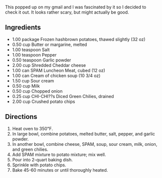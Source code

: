 <div id="wikitext">

This popped up on my gmail and I was fascinated by it so I decided to
check it out. It looks rather scary, but might actually be good.

<span id="ingredients"></span>

Ingredients
-----------

-   1.00 package Frozen hashbrown potatoes, thawed slightly (32 oz)
-   0.50 cup Butter or margarine, melted
-   1.00 teaspoon Salt
-   1.00 teaspoon Pepper
-   0.50 teaspoon Garlic powder
-   2.00 cup Shredded Cheddar cheese
-   1.00 can SPAM Luncheon Meat, cubed (12 oz)
-   1.00 can Cream of chicken soup (10 3/4 oz)
-   1.50 cup Sour cream
-   0.50 cup Milk
-   0.50 cup Chopped onion
-   0.25 cup CHI-CHI??s Diced Green Chilies, drained
-   2.00 cup Crushed potato chips

<span id="directions"></span>

Directions
----------

1.  Heat oven to 350℉.
2.  In large bowl, combine potatoes, melted butter, salt, pepper, and
    garlic powder.
3.  In another bowl, combine cheese, SPAM, soup, sour cream, milk,
    onion, and green chilies.
4.  Add SPAM mixture to potato mixture; mix well.
5.  Pour into 2-quart baking dish.
6.  Sprinkle with potato chips.
7.  Bake 45-60 minutes or until thoroughly heated.

<div class="vspace">

</div>

</div>
